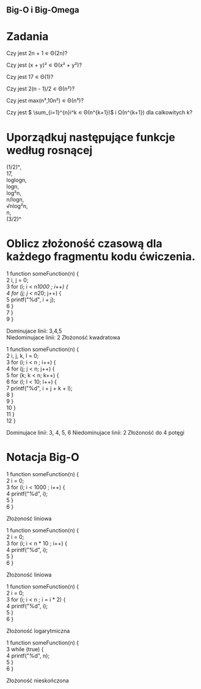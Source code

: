 ## Big-O i Big-Omega
# Zadania

Czy jest 2n + 1 ∊ Θ(2n)?

Czy jest (x + y)² ∊ Θ(x² + y²)?

Czy jest 17 ∊ Θ(1)?

Czy jest 2(n - 1)/2 ∊ Θ(n²)?

Czy jest max(n³,10n²) ∊ Θ(n³)?

Czy jest $ \sum_{i=1}^{n}i^k ∊ Θ(n^{k+1})$ i Ω(n^{k+1}) dla calkowitych k?


# Uporządkuj następujące funkcje według rosnącej

(1/2)ⁿ,  
17,  
loglogn,  
logn,  
log²n,  
n/logn,  
√nlog²n,  
n,  
(3/2)ⁿ


# Oblicz złożoność czasową dla każdego fragmentu kodu ćwiczenia.

1 function someFunction(n) {  
2       i, j = 0;  
3       for (i; i < n*1000 ; i++) {  
4           for (j; j < n*20; j++) {  
5               printf("%d", i + j);  
6           }  
7       }  
9   }  

Dominujace linii: 3,4,5  
Niedominujace linii: 2 
Złożoność kwadratowa 


1 function someFunction(n) {  
2       i, j, k, l = 0;  
3       for (i; i < n ; i++) {  
4           for (j; j < n; j++) {  
5               for (k; k < n; k++) {  
6                   for (l; l < 10; l++) {  
7                       printf("%d", i + j + k + l);  
8                   }  
9              }  
10           }  
11       }  
12  }  
 
Dominujace linii: 3, 4, 5, 6 
Niedominujace linii: 2 
Złożoność do 4 potęgi


# Notacja Big-O

1 function someFunction(n) {  
2       i = 0;  
3       for (i; i < 1000 ; i++) {  
4           printf("%d", i);  
5       }  
6   }  

Złożoność liniowa

 
1 function someFunction(n) {  
2       i = 0;  
3       for (i; i < n * 10 ; i++) {  
4           printf("%d", i);  
5       }  
6   }  

Złożoność liniowa


1 function someFunction(n) {   
2       i = 0;  
3       for (i; i < n  ; i = i * 2) {  
4           printf("%d", i);  
5       }  
6   }  

Złożoność logarytmiczna


1 function someFunction(n) {  
3       while (true) {  
4           printf("%d", n);  
5       }  
6   }  

Złożoność nieskończona
